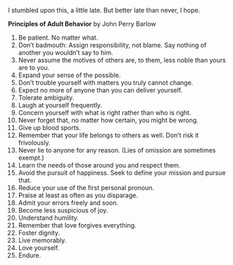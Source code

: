 <!--
.. title: Principles of Adult Behavior by John Perry Barlow
.. slug: principles_of_adult_behavior
.. date: 2016-10-02 10:57:59 UTC+08:00
.. tags: john perry barlow, principles, adult, behavior
.. category:
.. link:
.. description:
.. type: text
-->

I stumbled upon this, a little late.  But better late than never, I hope.  

**Principles of Adult Behavior** by John Perry Barlow

1. Be patient. No matter what.
2. Don’t badmouth: Assign responsibility, not blame. Say nothing of another you wouldn’t say to him.
3. Never assume the motives of others are, to them, less noble than yours are to you.
4. Expand your sense of the possible.
5. Don’t trouble yourself with matters you truly cannot change.
6. Expect no more of anyone than you can deliver yourself.
7. Tolerate ambiguity.
8. Laugh at yourself frequently.
9. Concern yourself with what is right rather than who is right.
10. Never forget that, no matter how certain, you might be wrong.
11. Give up blood sports.
12. Remember that your life belongs to others as well. Don’t risk it frivolously.
13. Never lie to anyone for any reason. (Lies of omission are sometimes exempt.)
14. Learn the needs of those around you and respect them.
15. Avoid the pursuit of happiness. Seek to define your mission and pursue that.
16. Reduce your use of the first personal pronoun.
17. Praise at least as often as you disparage.
18. Admit your errors freely and soon.
19. Become less suspicious of joy.
20. Understand humility.
21. Remember that love forgives everything.
22. Foster dignity.
23. Live memorably.
24. Love yourself.
25. Endure.
